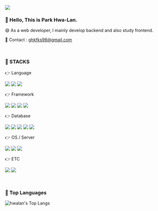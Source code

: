 <!-- ### Hi there 👋

**hwalan/hwalan** is a ✨ _special_ ✨ repository because its `README.md` (this file) appears on your GitHub profile.

Here are some ideas to get you started:

- 🔭 I’m currently working on ...
- 🌱 I’m currently learning ...
- 👯 I’m looking to collaborate on ...
- 🤔 I’m looking for help with ...
- 💬 Ask me about ...
- 📫 How to reach me: ...
- 😄 Pronouns: ...
- ⚡ Fun fact: ...
-->

<img src="https://capsule-render.vercel.app/api?type=soft&color=4C4C4C&fontColor=ffffff&height=200&text=welcome&fontAlign=78&fontAlignY=43&desc=github%20profile&descAlign=87&descAlignY=63" />

<div>
  
  <h3> 👋 Hello, This is Park Hwa-Lan.</h3>
  
  <span> 😄 As a web developer, I mainly develop backend and also study frontend. </span>

  <!-- <span> 😄 I'm a junior web developer. </span> <br>
  <span> 🌱 I mainly do backend development, but also frontend. </span> <br> -->

  <span> 📩 Contact : ghkfks98@gmail.com </span> <br>

  <br>

  <h3> 📌 STACKS </h3>

  👉 Language
  <p>
    <!-- java -->
    <img src="https://img.shields.io/badge/java-007396?style=for-the-badge&logo=java&logoColor=white">
    <!-- javascript -->
    <img src="https://img.shields.io/badge/javascript-F7DF1E?style=for-the-badge&logo=javascript&logoColor=black">
    <!-- jquery -->
    <img src="https://img.shields.io/badge/jquery-0769AD?style=for-the-badge&logo=jquery&logoColor=white">
  </p>

  👉 Framework
  <p>
    <!-- spring -->
    <img src="https://img.shields.io/badge/spring-6DB33F?style=for-the-badge&logo=spring&logoColor=white">
    <!-- spring boot -->
    <img src="https://img.shields.io/badge/springboot-6DB33F?style=for-the-badge&logo=springboot&logoColor=white">
    <!-- jpa -->
    <img src="https://img.shields.io/badge/jpa-6DB33F?style=for-the-badge&logo=jpa&logoColor=white">
    <!-- android -->
    <img src="https://img.shields.io/badge/androidStudio-3DDC84?style=for-the-badge&logo=androidstudio&logoColor=white">
  </p>

  👉 Database
  <p>
    <!-- oracle -->
    <img src="https://img.shields.io/badge/oracle-F80000?style=for-the-badge&logo=oracle&logoColor=white">
    <!-- mysql -->
    <img src="https://img.shields.io/badge/mysql-4479A1?style=for-the-badge&logo=mysql&logoColor=white">
    <!-- mariadb -->
    <img src="https://img.shields.io/badge/mariaDB-003545?style=for-the-badge&logo=mariaDB&logoColor=white">
    <!-- postgre -->
    <img src="https://img.shields.io/badge/postgresql-4169E1?style=for-the-badge&logo=postgresql&logoColor=white">
    <!-- redis -->
    <img src="https://img.shields.io/badge/redis-DC382D?style=for-the-badge&logo=redis&logoColor=white">
  </p>

  👉 OS / Server
  <p>
  <!-- windows -->
  <img src="https://img.shields.io/badge/windows-0078D6?style=for-the-badge&logo=windows&logoColor=black">
  <!-- linux -->
  <img src="https://img.shields.io/badge/linux-FCC624?style=for-the-badge&logo=linux&logoColor=black">
  <!-- apache-tomcat -->
  <img src="https://img.shields.io/badge/apache tomcat-F8DC75?style=for-the-badge&logo=apachetomcat&logoColor=white">
  </p>

  👉 ETC
  <p>
  <!-- github -->
  <img src="https://img.shields.io/badge/github-181717?style=for-the-badge&logo=github&logoColor=white">
  <!-- firebase -->
  <img src="https://img.shields.io/badge/firebase-FFCA28?style=for-the-badge&logo=firebase&logoColor=white">
  </p>

  <br>

  <h3> 📌 Top Languages </h3>
  
  ![hwalan's Top Langs](https://github-readme-stats.vercel.app/api/top-langs/?username=hwalan&layout=compact)

  <!-- <h3> 📌 GitHub State </h3>
  ![hwalan's GitHub stats](https://github-readme-stats.vercel.app/api?username=hwalan&show_icons=true&theme=graywhite) -->
  
</div>
